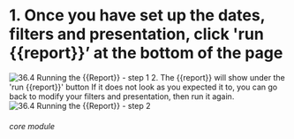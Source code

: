 # 1. Once you have set up the dates, filters and presentation, click &#039;run {{report}}’ at the bottom of the page

![36.4 Running the {{Report}} - step 1](36.4_Running_the_Report_im_1.png)
2. The {{report}} will show under the &#039;run {{report}}&#039; button
If it does not look as you expected it to, you can go back to modify your filters and presentation, then run it again.
![36.4 Running the {{Report}} - step 2](36.4_Running_the_Report_im_2.png)


###### core module